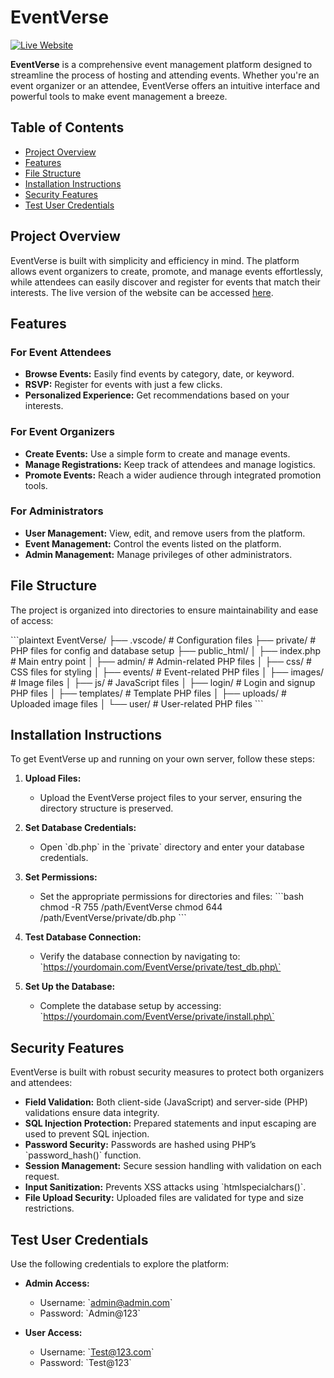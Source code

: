 # EventVerse

[![Live Website](https://img.shields.io/badge/Live%20Website-View%20Now-brightgreen)](https://comp3340.khan2g1.myweb.cs.uwindsor.ca/EventVersee/public_html/)

**EventVerse** is a comprehensive event management platform designed to streamline the process of hosting and attending events. Whether you're an event organizer or an attendee, EventVerse offers an intuitive interface and powerful tools to make event management a breeze.

## Table of Contents

- [Project Overview](#project-overview)
- [Features](#features)
- [File Structure](#file-structure)
- [Installation Instructions](#installation-instructions)
- [Security Features](#security-features)
- [Test User Credentials](#test-user-credentials)

## Project Overview

EventVerse is built with simplicity and efficiency in mind. The platform allows event organizers to create, promote, and manage events effortlessly, while attendees can easily discover and register for events that match their interests. The live version of the website can be accessed [here](https://comp3340.khan2g1.myweb.cs.uwindsor.ca/EventVersee/public_html/).

## Features

### For Event Attendees
- **Browse Events:** Easily find events by category, date, or keyword.
- **RSVP:** Register for events with just a few clicks.
- **Personalized Experience:** Get recommendations based on your interests.

### For Event Organizers
- **Create Events:** Use a simple form to create and manage events.
- **Manage Registrations:** Keep track of attendees and manage logistics.
- **Promote Events:** Reach a wider audience through integrated promotion tools.

### For Administrators
- **User Management:** View, edit, and remove users from the platform.
- **Event Management:** Control the events listed on the platform.
- **Admin Management:** Manage privileges of other administrators.

## File Structure

The project is organized into directories to ensure maintainability and ease of access:

\`\`\`plaintext
EventVerse/
├── .vscode/                  # Configuration files
├── private/                  # PHP files for config and database setup
├── public_html/
│   ├── index.php             # Main entry point
│   ├── admin/                # Admin-related PHP files
│   ├── css/                  # CSS files for styling
│   ├── events/               # Event-related PHP files
│   ├── images/               # Image files
│   ├── js/                   # JavaScript files
│   ├── login/                # Login and signup PHP files
│   ├── templates/            # Template PHP files
│   ├── uploads/              # Uploaded image files
│   └── user/                 # User-related PHP files
\`\`\`

## Installation Instructions

To get EventVerse up and running on your own server, follow these steps:

1. **Upload Files:**
   - Upload the EventVerse project files to your server, ensuring the directory structure is preserved.

2. **Set Database Credentials:**
   - Open \`db.php\` in the \`private\` directory and enter your database credentials.

3. **Set Permissions:**
   - Set the appropriate permissions for directories and files:
     \`\`\`bash
     chmod -R 755 /path/EventVerse
     chmod 644 /path/EventVerse/private/db.php
     \`\`\`

4. **Test Database Connection:**
   - Verify the database connection by navigating to:
     \`https://yourdomain.com/EventVerse/private/test_db.php\`

5. **Set Up the Database:**
   - Complete the database setup by accessing:
     \`https://yourdomain.com/EventVerse/private/install.php\`

## Security Features

EventVerse is built with robust security measures to protect both organizers and attendees:

- **Field Validation:** Both client-side (JavaScript) and server-side (PHP) validations ensure data integrity.
- **SQL Injection Protection:** Prepared statements and input escaping are used to prevent SQL injection.
- **Password Security:** Passwords are hashed using PHP’s \`password_hash()\` function.
- **Session Management:** Secure session handling with validation on each request.
- **Input Sanitization:** Prevents XSS attacks using \`htmlspecialchars()\`.
- **File Upload Security:** Uploaded files are validated for type and size restrictions.

## Test User Credentials

Use the following credentials to explore the platform:

- **Admin Access:**
  - Username: \`admin@admin.com\`
  - Password: \`Admin@123\`

- **User Access:**
  - Username: \`Test@123.com\`
  - Password: \`Test@123\`

